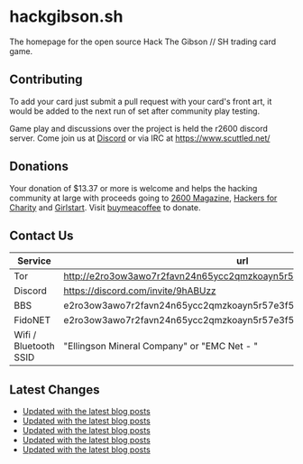 # hackgibson.sh
The homepage for the open source Hack The Gibson // SH trading card game.


## Contributing

To add your card just submit a pull request with your card's front art, it would be added to the next run of set after community play testing.

Game play and discussions over the project is held the r2600 discord server. Come join us at [Discord](https://discord.com/invite/9hABUzz) or via IRC at https://www.scuttled.net/


## Donations

Your donation of $13.37 or more is welcome and helps the hacking community at large with proceeds going to [2600 Magazine](https://2600.com/), [Hackers for Charity](https://hackersforcharity.org) and [Girlstart](https://girlstart.org).  Visit [buymeacoffee](https://www.buymeacoffee.com/hackgibson.sh) to donate.


## Contact Us

Service | url
-|-
Tor | http://e2ro3ow3awo7r2favn24n65ycc2qmzkoayn5r57e3f56nvjwdcgg32ad.onion
Discord | https://discord.com/invite/9hABUzz
BBS | e2ro3ow3awo7r2favn24n65ycc2qmzkoayn5r57e3f56nvjwdcgg32ad.onion:23
FidoNET | e2ro3ow3awo7r2favn24n65ycc2qmzkoayn5r57e3f56nvjwdcgg32ad.onion:24554
Wifi / Bluetooth SSID | "Ellingson Mineral Company" or "EMC Net - <fidonet address>"

## Latest Changes
<!-- BLOG-POST-LIST:START -->
- [Updated with the latest blog posts](https://github.com/DFW2600/hackgibson.sh/commit/778651a7037ccb67b22c6980001d45ddf422c8c2)
- [Updated with the latest blog posts](https://github.com/DFW2600/hackgibson.sh/commit/f76caa041a9e21ec9f69905177fe1d222547f664)
- [Updated with the latest blog posts](https://github.com/DFW2600/hackgibson.sh/commit/473340ac02a3ee36d3f16d6577e7d7d193c3380f)
- [Updated with the latest blog posts](https://github.com/DFW2600/hackgibson.sh/commit/0e0214eab57d02c11c86163e3366ede8a9b1a987)
- [Updated with the latest blog posts](https://github.com/DFW2600/hackgibson.sh/commit/f3911c47c6b1ccb87bb90682cf39a08c5ba09f3d)
<!-- BLOG-POST-LIST:END -->
